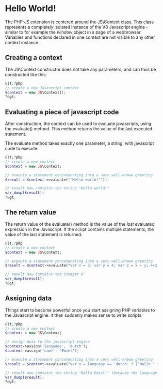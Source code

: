 # Hello World!

The PHP-JS extension is centered around the JS\Context class. This class 
represents a completely isolated instance of the V8 Javascript engine - similar 
to for example the _window_ object in a page of a webbrowser. Variables and 
functions declared in one context are not visible to any other context instance.

## Creating a context

The JS\Context constructor does not take any parameters, and can thus be 
constructed like this:

```php
&lt;?php
// create a new Javascript context
$context = new JS\Context();
?&gt;
```

## Evaluating a piece of javascript code

After construction, the context can be used to evaluate javascripts, using the 
evaluate() method. This method returns the value of the last executed statement.

The evaluate method takes exactly one parameter, a string, with javascript code 
to execute.

```php
&lt;?php
// create a new context
$context = new JS\Context;

// execute a statement concatenating into a very well-known greeting
$result = $context->evaluate("'Hello world!'");

// result now contains the string "Hello world!"
var_dump($result);
?&gt;
```

## The return value

The return value of the evaluate() method is the value of the _last_ evaluated
expression in the Javascript. If the script contains multiple statements, the value
of the last statement is returned.

```php
&lt;?php
// create a new context
$context = new JS\Context;

// execute a statement concatenating into a very well-known greeting
$result = $context->evaluate("var x = 3; var y = 4; var z = x + y; ++z;");

// result now contains the integer 8
var_dump($result);
?&gt;
```

## Assigning data

Things start to become powerful once you start assigning PHP variables to the 
Javascript engine. It then suddenly makes sense to write scripts:

```php
&lt;?php
// create a new context
$context = new JS\Context;

// assign data to the javascript engine
$context->assign('language', 'dutch');
$context->assign('name', 'Emiel');

// execute a statement concatenating into a very well-known greeting
$result = $context->evaluate("var x = language == 'dutch' ? ('Hallo ' + name + '!') : ('Hello ' + name + '!');");

// result now contains the string "Hallo Emiel!" (because the language was set to dutch)
var_dump($result);
?&gt;
```
